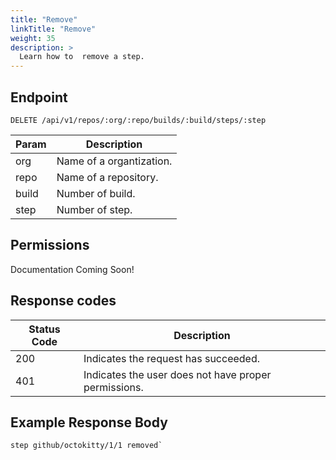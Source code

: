 ```yaml
---
title: "Remove"
linkTitle: "Remove"
weight: 35
description: >
  Learn how to  remove a step.
---
```


## Endpoint

```
DELETE /api/v1/repos/:org/:repo/builds/:build/steps/:step
```

| Param | Description |
|---|---|
| org | Name of a organtization. |
| repo | Name of a repository. |
| build | Number of build. |
| step | Number of step. |

## Permissions

Documentation Coming Soon!

## Response codes

| Status Code | Description |
|---|---|
| 200 | Indicates the request has succeeded. |
| 401 | Indicates the user does not have proper permissions. |

## Example Response Body

```
step github/octokitty/1/1 removed`
```

